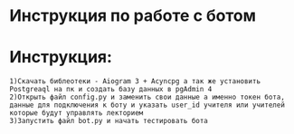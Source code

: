# Инструкция по работе с ботом

# Инструкция:
    1)Скачать библеотеки - Aiogram 3 + Acyncpg а так же установить Postgreaql на пк и создать базу данных в pgAdmin 4
    2)Открыть файл config.py и заменить свои данные а именно токен бота, данные для подключения к боту и указать user_id учителя или учителей которые будут управлять лекторием
    3)Запустить файл bot.py и начать тестировать бота
